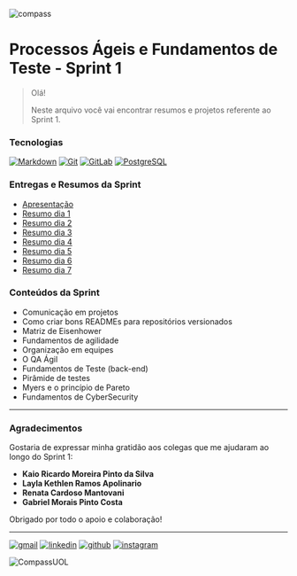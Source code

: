 ![compass](https://novojorbras.com.br/images/noticias/16014/19041851_compass.uo.jpg.jpg)

# Processos Ágeis e Fundamentos de Teste - Sprint 1

> Olá! 
> 
> Neste arquivo você vai encontrar resumos e projetos referente ao Sprint 1.

### Tecnologias

[![Markdown](https://img.shields.io/badge/Markdown-000000?style=for-the-badge&logo=markdown&logoColor=white)](./Resumos/dia1.md)
[![Git](https://img.shields.io/badge/Git-E34F26?style=for-the-badge&logo=git&logoColor=white)](./Resumos/dia1.md)
[![GitLab](https://img.shields.io/badge/GitLab-330F63?style=for-the-badge&logo=gitlab&logoColor=white)](./Resumos/dia1.md)
[![PostgreSQL](https://img.shields.io/badge/PostgreSQL-000?style=for-the-badge&logo=postgresql)](./Resumos/dia7.md)

### Entregas e Resumos da Sprint

- [Apresentação](../README.md)
- [Resumo dia 1](./Resumos/dia1.md)
- [Resumo dia 2](./Resumos/dia2.md)
- [Resumo dia 3](./Resumos/dia3.md)
- [Resumo dia 4](./Resumos/dia4.md)
- [Resumo dia 5](./Resumos/dia5.md)
- [Resumo dia 6](./Resumos/dia6.md)
- [Resumo dia 7](./Resumos/dia7.md)

### Conteúdos da Sprint

- Comunicação em projetos
- Como criar bons READMEs para repositórios versionados
- Matriz de Eisenhower
- Fundamentos de agilidade
- Organização em equipes
- O QA Ágil
- Fundamentos de Teste (back-end)
- Pirâmide de testes
- Myers e o princípio de Pareto
- Fundamentos de CyberSecurity

---

### Agradecimentos

Gostaria de expressar minha gratidão aos colegas que me ajudaram ao longo do Sprint 1:

- **Kaio Ricardo Moreira Pinto da Silva**
- **Layla Kethlen Ramos Apolinario**
- **Renata Cardoso Mantovani**
- **Gabriel Morais Pinto Costa**

Obrigado por todo o apoio e colaboração!

---

[![gmail](https://img.shields.io/badge/Gmail-D14836?style=for-the-badge&logo=gmail&logoColor=white)](mailto:gabrielndcarvalho@gmail.com)
[![linkedin](https://img.shields.io/badge/LinkedIn-0077B5?style=for-the-badge&logo=linkedin&logoColor=white)](https://www.linkedin.com/in/gabrielnobcarvalho/)
[![github](https://img.shields.io/badge/GitHub-100000?style=for-the-badge&logo=github&logoColor=white)](https://github.com/gabrielncarvalhoo)
[![instagram](https://img.shields.io/badge/Instagram-E4405F?style=for-the-badge&logo=instagram&logoColor=white)](https://www.instagram.com/gabrielncarvalho_/)

![CompassUOL](https://user-images.githubusercontent.com/104440384/214567499-2dc24c5e-d882-4825-b953-f5a69a6be44e.jpg)